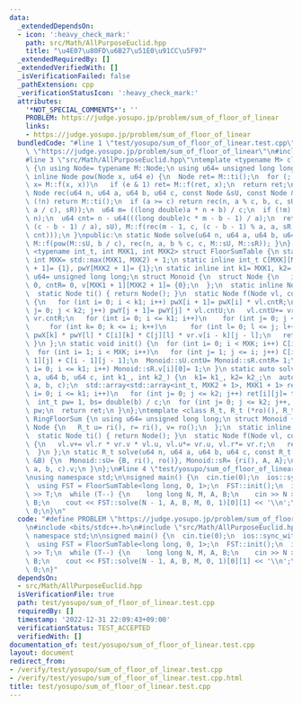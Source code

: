 ```yaml
---
data:
  _extendedDependsOn:
  - icon: ':heavy_check_mark:'
    path: src/Math/AllPurposeEuclid.hpp
    title: "\u4E07\u80FD\u6B27\u51E0\u91CC\u5F97"
  _extendedRequiredBy: []
  _extendedVerifiedWith: []
  _isVerificationFailed: false
  _pathExtension: cpp
  _verificationStatusIcon: ':heavy_check_mark:'
  attributes:
    '*NOT_SPECIAL_COMMENTS*': ''
    PROBLEM: https://judge.yosupo.jp/problem/sum_of_floor_of_linear
    links:
    - https://judge.yosupo.jp/problem/sum_of_floor_of_linear
  bundledCode: "#line 1 \"test/yosupo/sum_of_floor_of_linear.test.cpp\"\n#define PROBLEM\
    \ \"https://judge.yosupo.jp/problem/sum_of_floor_of_linear\"\n#include <bits/stdc++.h>\n\
    #line 3 \"src/Math/AllPurposeEuclid.hpp\"\ntemplate <typename M> class AllPurposeEuclid\
    \ {\n using Node= typename M::Node;\n using u64= unsigned long long;\n static\
    \ inline Node pow(Node x, u64 e) {\n  Node ret= M::ti();\n  for (; e; e>>= 1,\
    \ x= M::f(x, x))\n   if (e & 1) ret= M::f(ret, x);\n  return ret;\n }\n static\
    \ Node rec(u64 n, u64 a, u64 b, u64 c, const Node &sU, const Node &sR) {\n  if\
    \ (!n) return M::ti();\n  if (a >= c) return rec(n, a % c, b, c, sU, M::f(pow(sU,\
    \ a / c), sR));\n  u64 m= ((long double)a * n + b) / c;\n  if (!m) return pow(sR,\
    \ n);\n  u64 cnt= n - u64(((long double)c * m - b - 1) / a);\n  return M::f(M::f(pow(sR,\
    \ (c - b - 1) / a), sU), M::f(rec(m - 1, c, (c - b - 1) % a, a, sR, sU), pow(sR,\
    \ cnt)));\n }\npublic:\n static Node solve(u64 n, u64 a, u64 b, u64 c) { return\
    \ M::f(pow(M::sU, b / c), rec(n, a, b % c, c, M::sU, M::sR)); }\n};\ntemplate\
    \ <typename int_t, int MXK1, int MXK2> struct FloorSumTable {\n static constexpr\
    \ int MXK= std::max(MXK1, MXK2) + 1;\n static inline int_t C[MXK][MXK]= {}, pwX[MXK1\
    \ + 1]= {1}, pwY[MXK2 + 1]= {1};\n static inline int k1= MXK1, k2= MXK2;\n using\
    \ u64= unsigned long long;\n struct Monoid {\n  struct Node {\n   int_t cntU=\
    \ 0, cntR= 0, v[MXK1 + 1][MXK2 + 1]= {0};\n  };\n  static inline Node sU, sR;\n\
    \  static Node ti() { return Node(); }\n  static Node f(Node vl, const Node &vr)\
    \ {\n   for (int i= 0; i < k1; i++) pwX[i + 1]= pwX[i] * vl.cntR;\n   for (int\
    \ j= 0; j < k2; j++) pwY[j + 1]= pwY[j] * vl.cntU;\n   vl.cntU+= vr.cntU, vl.cntR+=\
    \ vr.cntR;\n   for (int i= 0; i <= k1; i++)\n    for (int j= 0; j <= k2; j++)\n\
    \     for (int k= 0; k <= i; k++)\n      for (int l= 0; l <= j; l++) vl.v[i][j]+=\
    \ pwX[k] * pwY[l] * C[i][k] * C[j][l] * vr.v[i - k][j - l];\n   return vl;\n \
    \ }\n };\n static void init() {\n  for (int i= 0; i < MXK; i++) C[i][0]= 1;\n\
    \  for (int i= 1; i < MXK; i++)\n   for (int j= 1; j <= i; j++) C[i][j]= C[i -\
    \ 1][j] + C[i - 1][j - 1];\n  Monoid::sU.cntU= Monoid::sR.cntR= 1;\n  for (int\
    \ i= 0; i <= k1; i++) Monoid::sR.v[i][0]= 1;\n }\n static auto solve(u64 n, u64\
    \ a, u64 b, u64 c, int k1_, int k2_) {\n  k1= k1_, k2= k2_;\n  auto tmp= AllPurposeEuclid<Monoid>::solve(n,\
    \ a, b, c);\n  std::array<std::array<int_t, MXK2 + 1>, MXK1 + 1> ret;\n  for (int\
    \ i= 0; i <= k1; i++)\n   for (int j= 0; j <= k2; j++) ret[i][j]= tmp.v[i][j];\n\
    \  int_t pw= 1, bs= double(b) / c;\n  for (int j= 0; j <= k2; j++, pw*= bs) ret[0][j]+=\
    \ pw;\n  return ret;\n }\n};\ntemplate <class R_t, R_t (*ro)(), R_t (*ri)()> struct\
    \ RingFloorSum {\n using u64= unsigned long long;\n struct Monoid {\n  struct\
    \ Node {\n   R_t u= ri(), r= ri(), v= ro();\n  };\n  static inline Node sU, sR;\n\
    \  static Node ti() { return Node(); }\n  static Node f(Node vl, const Node &vr)\
    \ {\n   vl.v+= vl.r * vr.v * vl.u, vl.u*= vr.u, vl.r*= vr.r;\n   return vl;\n\
    \  }\n };\n static R_t solve(u64 n, u64 a, u64 b, u64 c, const R_t &A, const R_t\
    \ &B) {\n  Monoid::sU= {B, ri(), ro()}, Monoid::sR= {ri(), A, A};\n  return AllPurposeEuclid<Monoid>::solve(n,\
    \ a, b, c).v;\n }\n};\n#line 4 \"test/yosupo/sum_of_floor_of_linear.test.cpp\"\
    \nusing namespace std;\n\nsigned main() {\n  cin.tie(0);\n  ios::sync_with_stdio(0);\n\
    \  using FST = FloorSumTable<long long, 0, 1>;\n  FST::init();\n  int T;\n  cin\
    \ >> T;\n  while (T--) {\n    long long N, M, A, B;\n    cin >> N >> M >> A >>\
    \ B;\n    cout << FST::solve(N - 1, A, B, M, 0, 1)[0][1] << '\\n';\n  }\n  return\
    \ 0;\n}\n"
  code: "#define PROBLEM \"https://judge.yosupo.jp/problem/sum_of_floor_of_linear\"\
    \n#include <bits/stdc++.h>\n#include \"src/Math/AllPurposeEuclid.hpp\"\nusing\
    \ namespace std;\n\nsigned main() {\n  cin.tie(0);\n  ios::sync_with_stdio(0);\n\
    \  using FST = FloorSumTable<long long, 0, 1>;\n  FST::init();\n  int T;\n  cin\
    \ >> T;\n  while (T--) {\n    long long N, M, A, B;\n    cin >> N >> M >> A >>\
    \ B;\n    cout << FST::solve(N - 1, A, B, M, 0, 1)[0][1] << '\\n';\n  }\n  return\
    \ 0;\n}"
  dependsOn:
  - src/Math/AllPurposeEuclid.hpp
  isVerificationFile: true
  path: test/yosupo/sum_of_floor_of_linear.test.cpp
  requiredBy: []
  timestamp: '2022-12-31 22:09:43+09:00'
  verificationStatus: TEST_ACCEPTED
  verifiedWith: []
documentation_of: test/yosupo/sum_of_floor_of_linear.test.cpp
layout: document
redirect_from:
- /verify/test/yosupo/sum_of_floor_of_linear.test.cpp
- /verify/test/yosupo/sum_of_floor_of_linear.test.cpp.html
title: test/yosupo/sum_of_floor_of_linear.test.cpp
---
```

